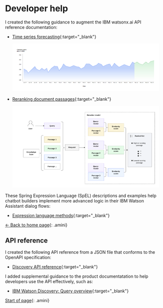 # Developer help

I created the following guidance to augment the IBM watsonx.ai API reference documentation:

- [Time series forecasting](https://michelle-miller.github.io/samples/wx-time-series-api-sample.pdf){:target="_blank"}

  ![Diagram that shows how the time series API uses time-based data to predict future values.](images/tts-api.png)

- [Reranking document passages](https://michelle-miller.github.io/samples/wx-rerank-api-sample.pdf){:target="_blank"}

  ![Diagram that shows how the reranker API compares query text to each search result passage](images/reranker-api.png)

These Spring Expression Language (SpEL) descriptions and examples help chatbot builders implement more advanced logic in their IBM Watson Assistant dialog flows:

- [Expression language methods](https://michelle-miller.github.io/samples/assistant-spel-sample.pdf){:target="_blank"}

[<- Back to home page](https://michelle-miller.github.io){: .amini}

## API reference

I created the following API reference from a JSON file that conforms to the OpenAPI specification:

- [Discovery API reference](https://cloud.ibm.com/apidocs/discovery-data){:target="_blank"}

I added supplemental guidance to the product documentatation to help developers use the API effectively, such as:

- [IBM Watson Discovery: Query overview](https://michelle-miller.github.io/samples/discovery-data-query-api-sample.pdf){:target="_blank"}

[Start of page](https://michelle-miller.github.io/developer-help.html){: .amini}
